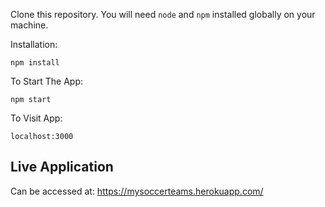 Clone this repository. You will need `node` and `npm` installed globally on your machine.  

Installation:


`npm install`  

To Start The App:

`npm start`  

To Visit App:

`localhost:3000`

## Live Application
Can be accessed at:
https://mysoccerteams.herokuapp.com/

